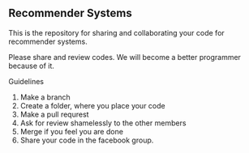 ## Recommender Systems
This is the repository for sharing and collaborating your code for recommender systems.

Please share and review codes. We will become a better programmer because of it.

Guidelines
1. Make a branch
2. Create a folder, where you place your code
3. Make a pull requrest
4. Ask for review shamelessly to the other members 
5. Merge if you feel you are done
6. Share your code in the facebook group.
